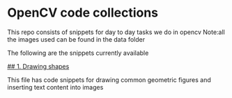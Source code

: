 

# OpenCV code collections

This repo consists of snippets for day to day tasks we do in opencv
Note:all the images used can be found in the data folder

The following are the snippets currently available

 [## 1. Drawing shapes](https://github.com/Starter-Packs/opencv-python/blob/master/drawShapes.py)

This file has code snippets for drawing common geometric figures and inserting text content into images



